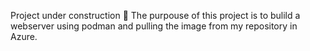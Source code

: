 Project under construction :construction_worker:
The purpouse of this project is to bulild a webserver using podman and pulling the image from my repository in Azure.
